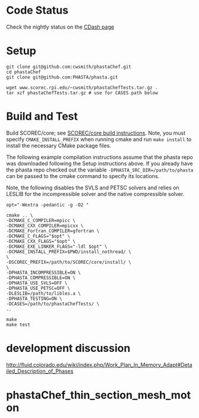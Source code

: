 # Code Status
Check the nightly status on the
[CDash page](http://my.cdash.org/index.php?project=phastaChef)

# Setup
    git clone git@github.com:cwsmith/phastaChef.git
    cd phastaChef
    git clone git@github.com:PHASTA/phasta.git

    wget www.scorec.rpi.edu/~cwsmith/phastaChefTests.tar.gz .
    tar xzf phastaChefTests.tar.gz # use for CASES path below

# Build and Test

Build SCOREC/core; see [SCOREC/core build
instructions](https://github.com/SCOREC/core/wiki/General-Build-instructions).  Note, you must specify `CMAKE_INSTALL_PREFIX` when running cmake and run `make install` to install the necessary CMake package files.

The following example compilation instructions assume that the phasta repo was
downloaded following the Setup instructions above.  If you already have the
phasta repo checked out the variable `-DPHASTA_SRC_DIR=/path/to/phasta` can 
be passed to the cmake command to specify its locations.

Note, the following disables the SVLS and PETSC solvers and relies on LESLIB for the incompressible solver and the native compressible solver.

    opt="-Wextra -pedantic -g -O2 "
    
    cmake .. \
    -DCMAKE_C_COMPILER=mpicc \
    -DCMAKE_CXX_COMPILER=mpicxx \
    -DCMAKE_Fortran_COMPILER=gfortran \
    -DCMAKE_C_FLAGS="$opt" \
    -DCMAKE_CXX_FLAGS="$opt" \
    -DCMAKE_EXE_LINKER_FLAGS="-ldl $opt" \
    -DCMAKE_INSTALL_PREFIX=$PWD/install_nothread/ \
    \
    -DSCOREC_PREFIX=/path/to/SCOREC/core/install/ \
    \
    -DPHASTA_INCOMPRESSIBLE=ON \
    -DPHASTA_COMPRESSIBLE=ON \
    -DPHASTA_USE_SVLS=OFF \
    -DPHASTA_USE_PETSC=OFF \
    -DLESLIB=/path/to/libles.a \
    -DPHASTA_TESTING=ON \
    -DCASES=/path/to/phastaChefTests/ \
    ..

    make
    make test


# development discussion

http://fluid.colorado.edu/wiki/index.php/Work_Plan_In_Memory_Adapt#Detailed_Description_of_Phases
# phastaChef_thin_section_mesh_moton
